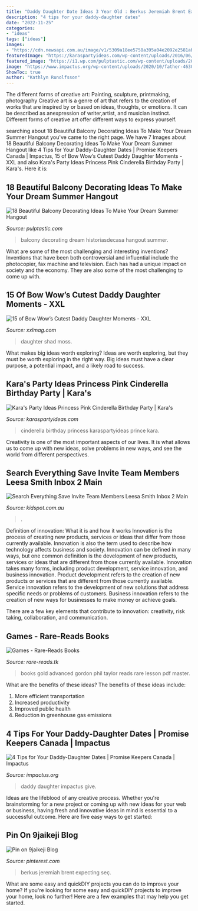 ```yaml
---
title: "Daddy Daughter Date Ideas 3 Year Old : Berkus Jeremiah Brent Expecting Seç"
description: "4 tips for your daddy-daughter dates"
date: "2022-11-25"
categories:
- "ideas"
tags: ["ideas"]
images:
- "https://cdn.newsapi.com.au/image/v1/5309a18ee5758a395a04e2092e2581ab"
featuredImage: "https://karaspartyideas.com/wp-content/uploads/2016/06/Princess-Cinderella-Birthday-Party-via-Karas-Party-Ideas-KarasPartyIdeas.com39.jpg"
featured_image: "https://i1.wp.com/pulptastic.com/wp-content/uploads/2016/06/balcony-decorating-ideas-27-573c3b381b58a__700.jpg?w=662"
image: "https://www.impactus.org/wp-content/uploads/2020/10/father-4630884_1280.jpg"
ShowToc: true
author: "Kathlyn Runolfsson"
---
```



The different forms of creative art: Painting, sculpture, printmaking, photography
Creative art is a genre of art that refers to the creation of works that are inspired by or based on ideas, thoughts, or emotions. It can be described as anexpression of writer,artist, and musician instinct. Different forms of creative art offer different ways to express yourself.

	

		
searching about 18 Beautiful Balcony Decorating Ideas To Make Your Dream Summer Hangout you've came to the right page. We have 7 Images about 18 Beautiful Balcony Decorating Ideas To Make Your Dream Summer Hangout like 4 Tips for Your Daddy-Daughter Dates | Promise Keepers Canada | Impactus, 15 of Bow Wow’s Cutest Daddy Daughter Moments - XXL and also Kara&#039;s Party Ideas Princess Pink Cinderella Birthday Party | Kara&#039;s. Here it is:
		
    
## 18 Beautiful Balcony Decorating Ideas To Make Your Dream Summer Hangout

<img loading=lazy src="https://i1.wp.com/pulptastic.com/wp-content/uploads/2016/06/balcony-decorating-ideas-27-573c3b381b58a__700.jpg?w=662" onerror="this.onerror=null;this.src='https://tse4.mm.bing.net/th?id=OIP.G4pkUPDJiqRRv-y2HXopugHaJc&amp;pid=15.1';" alt="18 Beautiful Balcony Decorating Ideas To Make Your Dream Summer Hangout">

_Source: pulptastic.com_

>balcony decorating dream historiasdecasa hangout summer. 

	

What are some of the most challenging and interesting inventions?
Inventions that have been both controversial and influential include the photocopier, fax machine and television. Each has had a unique impact on society and the economy. They are also some of the most challenging to come up with.

    
## 15 Of Bow Wow’s Cutest Daddy Daughter Moments - XXL

<img loading=lazy src="https://townsquare.media/site/812/files/2015/05/shadmossdaughter.jpg?w=600&amp;h=0&amp;zc=1&amp;s=0&amp;a=t&amp;q=89" onerror="this.onerror=null;this.src='https://tse2.mm.bing.net/th?id=OIP.EktH5baRA7TmUGjE1VTLPwHaE0&amp;pid=15.1';" alt="15 of Bow Wow’s Cutest Daddy Daughter Moments - XXL">

_Source: xxlmag.com_

>daughter shad moss. 

	

What makes big ideas worth exploring?
Ideas are worth exploring, but they must be worth exploring in the right way. Big ideas must have a clear purpose, a potential impact, and a likely road to success.

    
## Kara&#039;s Party Ideas Princess Pink Cinderella Birthday Party | Kara&#039;s

<img loading=lazy src="https://karaspartyideas.com/wp-content/uploads/2016/06/Princess-Cinderella-Birthday-Party-via-Karas-Party-Ideas-KarasPartyIdeas.com39.jpg" onerror="this.onerror=null;this.src='https://tse1.mm.bing.net/th?id=OIP.jsmVnqGoQfYlq1Qh5LeeSgHaNJ&amp;pid=15.1';" alt="Kara&#039;s Party Ideas Princess Pink Cinderella Birthday Party | Kara&#039;s">

_Source: karaspartyideas.com_

>cinderella birthday princess karaspartyideas prince kara. 

	

Creativity is one of the most important aspects of our lives. It is what allows us to come up with new ideas, solve problems in new ways, and see the world from different perspectives.

    
## Search Everything Save Invite Team Members Leesa Smith Inbox 2 Main

<img loading=lazy src="https://cdn.newsapi.com.au/image/v1/5309a18ee5758a395a04e2092e2581ab" onerror="this.onerror=null;this.src='https://tse3.mm.bing.net/th?id=OIP.rgbspmGcyKa3oZtrYwtlDwHaEc&amp;pid=15.1';" alt="Search Everything Save Invite Team Members Leesa Smith Inbox 2 Main">

_Source: kidspot.com.au_

>. 

	

Definition of innovation: What it is and how it works
Innovation is the process of creating new products, services or ideas that differ from those currently available. Innovation is also the term used to describe how technology affects business and society. Innovation can be defined in many ways, but one common definition is the development of new products, services or ideas that are different from those currently available.
Innovation takes many forms, including product development, service innovation, and business innovation. Product development refers to the creation of new products or services that are different from those currently available. Service innovation refers to the development of new solutions that address specific needs or problems of customers. Business innovation refers to the creation of new ways for businesses to make money or achieve goals.

There are a few key elements that contribute to innovation: creativity, risk taking, collaboration, and communication.

    
## Games - Rare-Reads Books

<img loading=lazy src="https://images-na.ssl-images-amazon.com/images/I/41HsCo58c3L._SX323_BO1,204,203,200_.jpg" onerror="this.onerror=null;this.src='https://tse1.mm.bing.net/th?id=OIP.obA2UeTtZ7GdamOJpLDQ5QAAAA&amp;pid=15.1';" alt="Games - Rare-Reads Books">

_Source: rare-reads.tk_

>books gold advanced gordon phil taylor reads rare lesson pdf master. 

	

What are the benefits of these ideas?
The benefits of these ideas include: 
1. More efficient transportation 
2. Increased productivity 
3. Improved public health 
4. Reduction in greenhouse gas emissions 

    
## 4 Tips For Your Daddy-Daughter Dates | Promise Keepers Canada | Impactus

<img loading=lazy src="https://www.impactus.org/wp-content/uploads/2020/10/father-4630884_1280.jpg" onerror="this.onerror=null;this.src='https://tse4.mm.bing.net/th?id=OIP.Yeo2do0doBYtaKS2C8YqIgHaE7&amp;pid=15.1';" alt="4 Tips for Your Daddy-Daughter Dates | Promise Keepers Canada | Impactus">

_Source: impactus.org_

>daddy daughter impactus give. 

	

Ideas are the lifeblood of any creative process. Whether you're brainstorming for a new project or coming up with new ideas for your web or business, having fresh and innovative ideas in mind is essential to a successful outcome. Here are five easy ways to get started: 

    
## Pin On 9jaikeji Blog

<img loading=lazy src="https://i.pinimg.com/736x/bf/ac/7b/bfac7b0f2cb220cfa8569350f50c183d.jpg" onerror="this.onerror=null;this.src='https://tse1.mm.bing.net/th?id=OIP.1BM1ZDikcffiO2On8YzN_AHaL9&amp;pid=15.1';" alt="Pin on 9jaikeji Blog">

_Source: pinterest.com_

>berkus jeremiah brent expecting seç. 

	

What are some easy and quickDIY projects you can do to improve your home?
If you're looking for some easy and quickDIY projects to improve your home, look no further! Here are a few examples that may help you get started.

